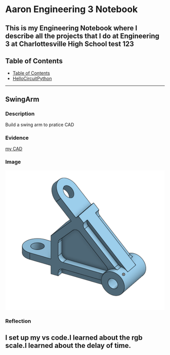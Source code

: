 # Aaron Engineering 3 Notebook
This is my Engineering Notebook where I describe all the projects that I do at Engineering 3 at Charlottesville High School
test 123
---
## Table of Contents
* [Table of Contents](#Table-of-Contents)
* [HelloCircuitPython](#SwingArm)


---

## SwingArm

### Description

Build a swing arm to pratice CAD

### Evidence

[my CAD](https://cvilleschools.onshape.com/documents/04a2a2682a175341dbda7c25/w/bbb4bfa104fd0f707b8df215/e/a370caffece3a41edc31a029)

### Image

![sa](./Images/SwingArm.png)

### Reflection

I set up my vs code.I learned about the rgb scale.I learned about the delay of time.
---

